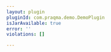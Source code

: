 ```yaml
---
layout: plugin
pluginId: com.praqma.demo.DemoPlugin
isJarAvailable: true
error: ''
violations: []

---
```

